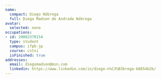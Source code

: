 ```yaml
---
name:
  compact: Diego Nóbrega
  full: Diego Madson de Andrade Nóbrega
avatar:
  selected: none
occupations:
- id: 20082370154
  type: student
  campus: ifpb-jp
  course: cstsi
  isFinished: true
addresses:
  email: diegomadson@msn.com
  linkedin: https://www.linkedin.com/in/diego-n%C3%B3brega-b8854b2b/
---
```

